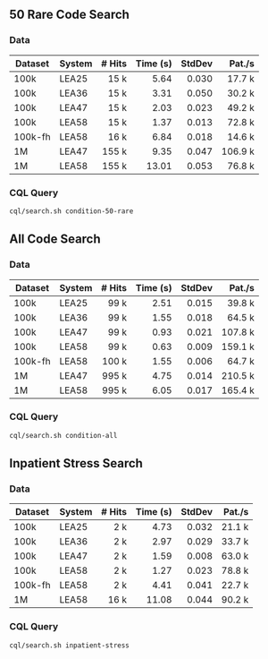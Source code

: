 ## 50 Rare Code Search

### Data

| Dataset | System | # Hits | Time (s) | StdDev |  Pat./s |
|---------|--------|-------:|---------:|-------:|--------:|
| 100k    | LEA25  |   15 k |     5.64 |  0.030 |  17.7 k |
| 100k    | LEA36  |   15 k |     3.31 |  0.050 |  30.2 k |
| 100k    | LEA47  |   15 k |     2.03 |  0.023 |  49.2 k |
| 100k    | LEA58  |   15 k |     1.37 |  0.013 |  72.8 k |
| 100k-fh | LEA58  |   16 k |     6.84 |  0.018 |  14.6 k |
| 1M      | LEA47  |  155 k |     9.35 |  0.047 | 106.9 k |
| 1M      | LEA58  |  155 k |    13.01 |  0.053 |  76.8 k |

### CQL Query

```sh
cql/search.sh condition-50-rare
```

## All Code Search

### Data

| Dataset | System | # Hits | Time (s) | StdDev |  Pat./s |
|---------|--------|-------:|---------:|-------:|--------:|
| 100k    | LEA25  |   99 k |     2.51 |  0.015 |  39.8 k |
| 100k    | LEA36  |   99 k |     1.55 |  0.018 |  64.5 k |
| 100k    | LEA47  |   99 k |     0.93 |  0.021 | 107.8 k |
| 100k    | LEA58  |   99 k |     0.63 |  0.009 | 159.1 k |
| 100k-fh | LEA58  |  100 k |     1.55 |  0.006 |  64.7 k |
| 1M      | LEA47  |  995 k |     4.75 |  0.014 | 210.5 k |
| 1M      | LEA58  |  995 k |     6.05 |  0.017 | 165.4 k |

### CQL Query

```sh
cql/search.sh condition-all
```

## Inpatient Stress Search

### Data

| Dataset | System | # Hits | Time (s) | StdDev |  Pat./s |
|---------|--------|-------:|---------:|-------:|--------:|
| 100k    | LEA25  |    2 k |     4.73 |  0.032 |  21.1 k |
| 100k    | LEA36  |    2 k |     2.97 |  0.029 |  33.7 k |
| 100k    | LEA47  |    2 k |     1.59 |  0.008 |  63.0 k |
| 100k    | LEA58  |    2 k |     1.27 |  0.023 |  78.8 k |
| 100k-fh | LEA58  |    2 k |     4.41 |  0.041 |  22.7 k |
| 1M      | LEA58  |   16 k |    11.08 |  0.044 |  90.2 k |

### CQL Query

```sh
cql/search.sh inpatient-stress
```
